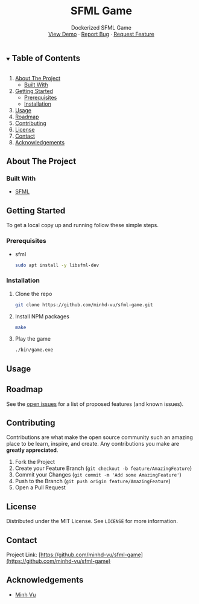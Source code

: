 <!-- PROJECT LOGO -->
<br />
<p align="center">
  <h1 align="center">SFML Game</h1>
  <p align="center">
    Dockerized SFML Game
    <br />
    <a href="https://github.com/minhd-vu/sfml-game">View Demo</a>
    ·
    <a href="https://github.com/minhd-vu/sfml-game/issues">Report Bug</a>
    ·
    <a href="https://github.com/minhd-vu/sfml-game/issues">Request Feature</a>
  </p>
</p>



<!-- TABLE OF CONTENTS -->
<details open="open">
  <summary><h2 style="display: inline-block">Table of Contents</h2></summary>
  <ol>
    <li>
      <a href="#about-the-project">About The Project</a>
      <ul>
        <li><a href="#built-with">Built With</a></li>
      </ul>
    </li>
    <li>
      <a href="#getting-started">Getting Started</a>
      <ul>
        <li><a href="#prerequisites">Prerequisites</a></li>
        <li><a href="#installation">Installation</a></li>
      </ul>
    </li>
    <li><a href="#usage">Usage</a></li>
    <li><a href="#roadmap">Roadmap</a></li>
    <li><a href="#contributing">Contributing</a></li>
    <li><a href="#license">License</a></li>
    <li><a href="#contact">Contact</a></li>
    <li><a href="#acknowledgements">Acknowledgements</a></li>
  </ol>
</details>



<!-- ABOUT THE PROJECT -->
## About The Project


### Built With

* [SFML]()


<!-- GETTING STARTED -->
## Getting Started

To get a local copy up and running follow these simple steps.

### Prerequisites

* sfml
  ```sh
  sudo apt install -y libsfml-dev
  ```

### Installation

1. Clone the repo
   ```sh
   git clone https://github.com/minhd-vu/sfml-game.git
   ```
2. Install NPM packages
    ```sh
   make
    ```
3. Play the game
    ```sh
    ./bin/game.exe
    ```



<!-- USAGE EXAMPLES -->
## Usage


<!-- ROADMAP -->
## Roadmap

See the [open issues](https://github.com/minhd-vu/sfml-game/issues) for a list of proposed features (and known issues).



<!-- CONTRIBUTING -->
## Contributing

Contributions are what make the open source community such an amazing place to be learn, inspire, and create. Any contributions you make are **greatly appreciated**.

1. Fork the Project
2. Create your Feature Branch (`git checkout -b feature/AmazingFeature`)
3. Commit your Changes (`git commit -m 'Add some AmazingFeature'`)
4. Push to the Branch (`git push origin feature/AmazingFeature`)
5. Open a Pull Request



<!-- LICENSE -->
## License

Distributed under the MIT License. See `LICENSE` for more information.



<!-- CONTACT -->
## Contact

Project Link: [https://github.com/minhd-vu/sfml-game](https://github.com/minhd-vu/sfml-game)


<!-- ACKNOWLEDGEMENTS -->
## Acknowledgements

* [Minh Vu]()
